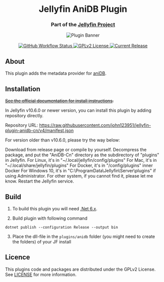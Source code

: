 <h1 align="center">Jellyfin AniDB Plugin</h1>
<h3 align="center">Part of the <a href="https://jellyfin.media">Jellyfin Project</a></h3>

<p align="center">
<img alt="Plugin Banner" src="https://raw.githubusercontent.com/jellyfin/jellyfin-ux/master/plugins/SVG/jellyfin-plugin-anidb.svg?sanitize=true"/>
<br/>
<br/>
<a href="https://github.com/jellyfin/jellyfin-plugin-anidb/actions?query=workflow%3A%22Test+Build+Plugin%22">
<img alt="GitHub Workflow Status" src="https://img.shields.io/github/workflow/status/jellyfin/jellyfin-plugin-anidb/Test%20Build%20Plugin.svg">
</a>
<a href="https://github.com/jellyfin/jellyfin-plugin-anidb/blob/master/LICENSE">
<img alt="GPLv2 License" src="https://img.shields.io/github/license/jellyfin/jellyfin-plugin-anidb.svg"/>
</a>
<a href="https://github.com/jellyfin/jellyfin-plugin-anidb/releases">
<img alt="Current Release" src="https://img.shields.io/github/release/jellyfin/jellyfin-plugin-anidb.svg"/>
</a>
</p>


## About

This plugin adds the metadata provider for [aniDB](https://anidb.net/).


## Installation

~~[See the official documentation for install instructions](https://jellyfin.org/docs/general/server/plugins/index.html#installing).~~

In Jellyfin v10.6.0 or newer version, you can install this plugin by adding repository directly.

Repository URL: https://raw.githubusercontent.com/john123951/jellyfin-plugin-anidb-cn/v4/manifest.json

For version older than v10.6.0, please try the way below:

Download from release page or compile by yourself.
Decompress the package, and put the "AniDB-Cn" directory as the subdirectory of "plugins" in Jellyfin.
For Linux, it's in "~/.local/jellyfin/config/plugins"
For Mac, it's in "~/.local/share/jellyfin/plugins"
For Docker, it's in "/config/plugins" inner Docker
For Windows 10, it's in "C:\ProgramData\Jellyfin\Server\plugins" if using Administrator.
For other system, if you cannot find it, please let me know.
Restart the Jellyfin service.


## Build

1. To build this plugin you will need [.Net 6.x](https://dotnet.microsoft.com/download/dotnet/6.0).

2. Build plugin with following command
  ```
  dotnet publish --configuration Release --output bin
  ```

3. Place the dll-file in the `plugins/anidb` folder (you might need to create the folders) of your JF install


## Licence

This plugins code and packages are distributed under the GPLv2 License. See [LICENSE](./LICENSE) for more information.
